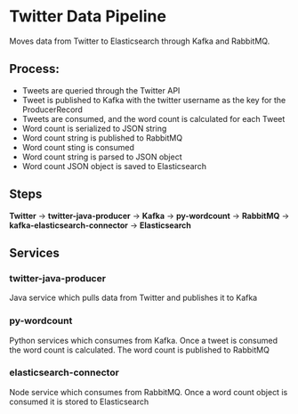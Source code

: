# Twitter Data Pipeline

Moves data from Twitter to Elasticsearch through Kafka and RabbitMQ.

## Process:
- Tweets are queried through the Twitter API
- Tweet is published to Kafka with the twitter username as the key for the ProducerRecord
- Tweets are consumed, and the word count is calculated for each Tweet
- Word count is serialized to JSON string
- Word count string is published to RabbitMQ
- Word count sting is consumed
- Word count string is parsed to JSON object
- Word count JSON object is saved to Elasticsearch

## Steps
__Twitter__ &rarr; __twitter-java-producer__ &rarr; __Kafka__ &rarr; __py-wordcount__ &rarr; __RabbitMQ__ &rarr; __kafka-elasticsearch-connector__ &rarr; __Elasticsearch__

## Services

### twitter-java-producer
Java service which pulls data from Twitter and publishes it to Kafka

### py-wordcount
Python services which consumes from Kafka. Once a tweet is consumed the word count is calculated. The word count is published to RabbitMQ

### elasticsearch-connector
Node service which consumes from RabbitMQ. Once a word count object is consumed it is stored to Elasticsearch

